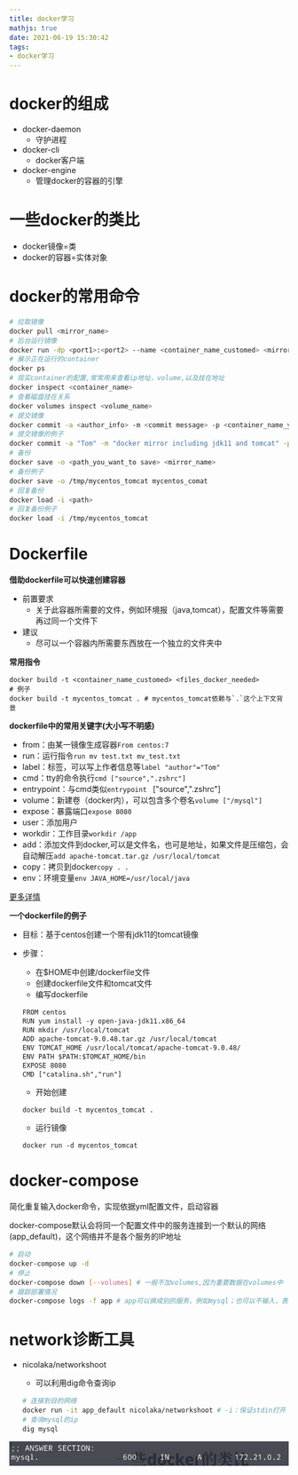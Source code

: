 ```yaml
---
title: docker学习
mathjs: true
date: 2021-06-19 15:30:42
tags:
- docker学习
---
```


# docker的组成

- docker-daemon
  - 守护进程
- docker-cli
  - docker客户端
- docker-engine
  - 管理docker的容器的引擎

# 一些docker的类比

- docker镜像=类
- docker的容器=实体对象

# docker的常用命令

```bash
# 拉取镜像
docker pull <mirror_name>
# 后台运行镜像
docker run -dp <port1>:<port2> --name <container_name_customed> <mirror>
# 展示正在运行的container
docker ps
# 现实container的配置,常常用来查看ip地址，volume,以及挂在地址
docker inspect <container_name>
# 查看磁盘挂在关系
docker volumes inspect <volume_name>
# 提交镜像
docker commit -a <author_info> -m <commit message> -p <container_name_you_want_to_commit> <mirror_name_customed>
# 提交镜像的例子
docker commit -a "Tom" -m "docker mirror including jdk11 and tomcat" -p centos7 visualvk/tomcat_centos7
# 备份
docker save -o <path_you_want_to save> <mirror_name>
# 备份例子
docker save -o /tmp/mycentos_tomcat mycentos_comat
# 回复备份
docker load -i <path>
# 回复备份例子
docker load -i /tmp/mycentos_tomcat
```

# Dockerfile

**借助dockerfile可以快速创建容器**

- 前置要求
  - 关于此容器所需要的文件，例如环境报（java,tomcat），配置文件等需要再过同一个文件下
- 建议
  - 尽可以一个容器内所需要东西放在一个独立的文件夹中

**常用指令**

```shell
docker build -t <container_name_customed> <files_docker_needed>
# 例子
docker build -t mycentos_tomcat . # mycentos_tomcat依赖与`.`这个上下文背景
```

**dockerfile中的常用关键字(大小写不明感)**

- from：由某一镜像生成容器`From centos:7`
- run：运行指令`run mv test.txt mv_test.txt`
- label：标签，可以写上作者信息等`label "author"="Tom"`
- cmd：tty的命令执行`cmd ["source",".zshrc"]`
- entrypoint：与cmd类似`entrypoint ` ["source",".zshrc"]
- volume：新建卷（docker内），可以包含多个卷名`volume ["/mysql"]`
- expose：暴露端口`expose 8080`
- user：添加用户
- workdir：工作目录`workdir /app`
- add：添加文件到docker,可以是文件名，也可是地址，如果文件是压缩包，会自动解压`add apache-tomcat.tar.gz /usr/local/tomcat`
- copy：拷贝到docker`copy . .`
- env：环境变量`env JAVA_HOME=/usr/local/java`

[更多详情](https://docs.docker.com/engine/reference/builder/)

**一个dockerfile的例子**

- 目标：基于centos创建一个带有jdk11的tomcat镜像

- 步骤：

  - 在$HOME中创建/dockerfile文件
  - 创建dockerfile文件和tomcat文件
  - 编写dockerfile

  ```shell
  FROM centos
  RUN yum install -y open-java-jdk11.x86_64
  RUN mkdir /usr/local/tomcat
  ADD apache-tomcat-9.0.48.tar.gz /usr/local/tomcat
  ENV TOMCAT_HOME /usr/local/tomcat/apache-tomcat-9.0.48/
  ENV PATH $PATH:$TOMCAT_HOME/bin
  EXPOSE 8080
  CMD ["catalina.sh","run"]
  ```

  - 开始创建

  ```shell
  docker build -t mycentos_tomcat .
  ```

  - 运行镜像

  ```shell
  docker run -d mycentos_tomcat
  ```

# docker-compose

简化重复输入docker命令，实现依据yml配置文件，启动容器

docker-compose默认会将同一个配置文件中的服务连接到一个默认的网络(app_default)，这个网络并不是各个服务的IP地址

```bash
# 启动
docker-compose up -d
# 停止
docker-compose down [--volumes] # 一般不加volumes,因为重要数据在volumes中
# 跟踪部署情况
docker-compose logs -f app # app可以换成别的服务，例如mysql；也可以不输入，表示现实全部服务的信息
```

# network诊断工具

- nicolaka/networkshoot

  - 可以利用dig命令查询ip

  ```bash
  # 连接到目的网络
  docker run -it app_default nicolaka/networkshoot # -i：保证stdin打开 -t：tty
  # 查询mysql的ip
  dig mysql
  ```

![dockermysqlans](./docker学习/dockermysqlans.png)

